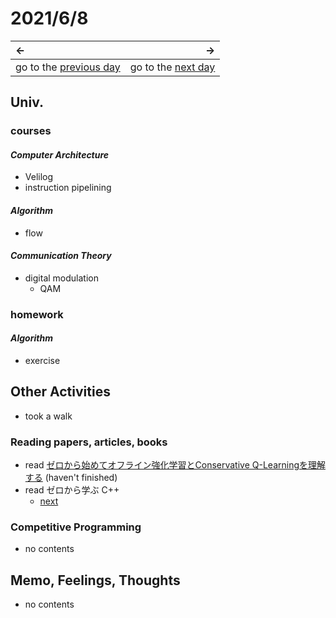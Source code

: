 # 2021/6/8
|←|→|
|:---|---:|
go to the [previous day](./7th.md) | go to the [next day](./9th.md)

## Univ.
### courses
#### *Computer Architecture*
- Velilog
- instruction pipelining

#### *Algorithm*
- flow

#### *Communication Theory*
- digital modulation
  - QAM

### homework
#### *Algorithm*
- exercise

## Other Activities
- took a walk

### Reading papers, articles, books
- read [ゼロから始めてオフライン強化学習とConservative Q-Learningを理解する](https://qiita.com/aiueola/items/90f635200d808f904daf) (haven't finished)
- read ゼロから学ぶ C++
  - [next](https://rinatz.github.io/cpp-book/ch03-03-tuples/)

### Competitive Programming
- no contents

## Memo, Feelings, Thoughts
- no contents
